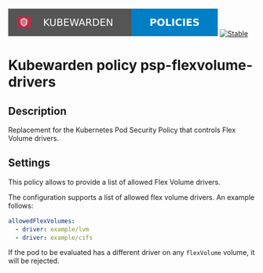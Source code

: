 [![Kubewarden Policy Repository](https://github.com/kubewarden/community/blob/main/badges/kubewarden-policies.svg)](https://github.com/kubewarden/community/blob/main/REPOSITORIES.md#policy-scope)
[![Stable](https://img.shields.io/badge/status-stable-brightgreen?style=for-the-badge)](https://github.com/kubewarden/community/blob/main/REPOSITORIES.md#stable)

# Kubewarden policy psp-flexvolume-drivers

## Description

Replacement for the Kubernetes Pod Security Policy that controls Flex Volume drivers.

## Settings

This policy allows to provide a list of allowed Flex Volume drivers.

The configuration supports a list of allowed flex volume drivers. An example follows:

```yaml
allowedFlexVolumes:
  - driver: example/lvm
  - driver: example/cifs
```

If the pod to be evaluated has a different driver on any `flexVolume` volume, it will be rejected.
